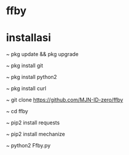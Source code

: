 # ffby
# installasi


~ pkg update && pkg upgrade

~ pkg install git

~ pkg install python2

~ pkg install curl

~ git clone https://github.com/MJN-ID-zero/ffby

~ cd ffby

~ pip2 install requests

~ pip2 install mechanize

~ python2 Ffby.py

